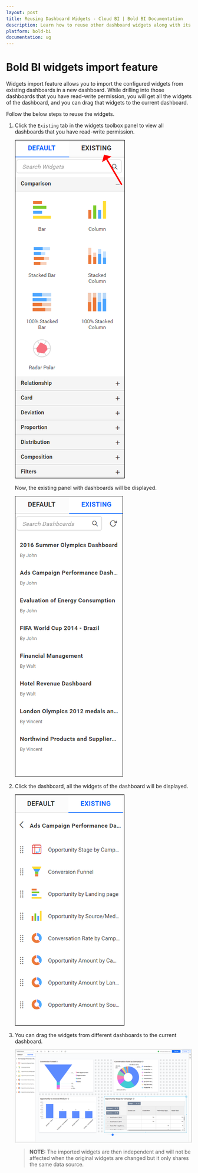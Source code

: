```yaml
---
layout: post
title: Reusing Dashboard Widgets - Cloud BI | Bold BI Documentation
description: Learn how to reuse other dashboard widgets along with its data and other settings in current dashboard in Bold BI Cloud.
platform: bold-bi
documentation: ug
---
```

# Bold BI widgets import feature
Widgets import feature allows you to import the configured widgets from existing dashboards in a new dashboard. While drilling into those dashboards that you have read-write permission, you will get all the widgets of the dashboard, and you can drag that widgets to the current dashboard.

Follow the below steps to reuse the widgets.

1. Click the `Existing` tab in the widgets toolbox panel to view all dashboards that you have read-write permission.

    ![Existing tab](/static/assets/cloud/working-with-dashboards/images/default-and-existing.png)
 
    Now, the existing panel with dashboards will be displayed.

    ![Existing dashboard list](/static/assets/cloud/working-with-dashboards/images/existing-dashboard-list.png)  

2. Click the dashboard, all the widgets of the dashboard will be displayed.

    ![Widgets list](/static/assets/cloud/working-with-dashboards/images/widget-list.png)

3. You can drag the widgets from different dashboards to the current dashboard.

    ![Imported widgets](/static/assets/cloud/working-with-dashboards/images/import-widget.png)

    > **NOTE:**  The imported widgets are then independent and will not be affected when the original widgets are changed but it only shares the same data source.




